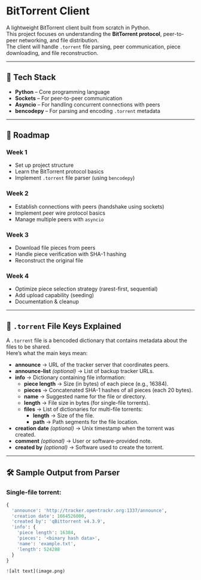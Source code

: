 # BitTorrent Client

A lightweight BitTorrent client built from scratch in Python.  
This project focuses on understanding the **BitTorrent protocol**, peer-to-peer networking, and file distribution.  
The client will handle `.torrent` file parsing, peer communication, piece downloading, and file reconstruction.

---

## 🚀 Tech Stack
- **Python** – Core programming language  
- **Sockets** – For peer-to-peer communication  
- **Asyncio** – For handling concurrent connections with peers  
- **bencodepy** – For parsing and encoding `.torrent` metadata  

---

## 📅 Roadmap

### Week 1
- Set up project structure  
- Learn the BitTorrent protocol basics  
- Implement `.torrent` file parser (using `bencodepy`)  

### Week 2
- Establish connections with peers (handshake using sockets)  
- Implement peer wire protocol basics  
- Manage multiple peers with `asyncio`  

### Week 3
- Download file pieces from peers  
- Handle piece verification with SHA-1 hashing  
- Reconstruct the original file  

### Week 4
- Optimize piece selection strategy (rarest-first, sequential)  
- Add upload capability (seeding)  
- Documentation & cleanup  

---


## 📖 `.torrent` File Keys Explained

A `.torrent` file is a bencoded dictionary that contains metadata about the files to be shared.  
Here’s what the main keys mean:

- **announce** → URL of the tracker server that coordinates peers.  
- **announce-list** *(optional)* → List of backup tracker URLs.  
- **info** → Dictionary containing file information:  
  - **piece length** → Size (in bytes) of each piece (e.g., 16384).  
  - **pieces** → Concatenated SHA-1 hashes of all pieces (each 20 bytes).  
  - **name** → Suggested name for the file or directory.  
  - **length** → File size in bytes (for single-file torrents).  
  - **files** → List of dictionaries for multi-file torrents:  
    - **length** → Size of the file.  
    - **path** → Path segments for the file location.  
- **creation date** *(optional)* → Unix timestamp when the torrent was created.  
- **comment** *(optional)* → User or software-provided note.  
- **created by** *(optional)* → Software used to create the torrent.  

---

## 🛠 Sample Output from Parser

### Single-file torrent:
```python
{
  'announce': 'http://tracker.opentrackr.org:1337/announce',
  'creation date': 1664526000,
  'created by': 'qBittorrent v4.3.9',
  'info': {
    'piece length': 16384,
    'pieces': '<binary hash data>',
    'name': 'example.txt',
    'length': 524288
  }
}

![alt text](image.png)